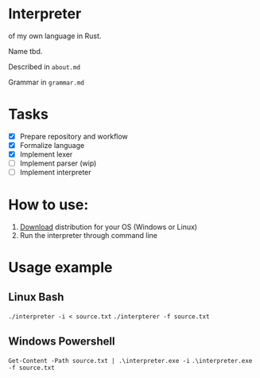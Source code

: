 # Interpreter
of my own language in Rust.

Name tbd.

Described in `about.md`

Grammar in `grammar.md`

# Tasks
- [x] Prepare repository and workflow
- [x] Formalize language
- [x] Implement lexer
- [ ] Implement parser (wip)
- [ ] Implement interpreter

# How to use:
1. [Download](https://github.com/MiniaczQ/interpreter/releases) distribution for your OS (Windows or Linux)
2. Run the interpreter through command line

# Usage example
## Linux Bash
`./interpreter -i < source.txt`
`./interpterer -f source.txt`

## Windows Powershell
`Get-Content -Path source.txt | .\interpreter.exe -i`
`.\interpreter.exe -f source.txt`
